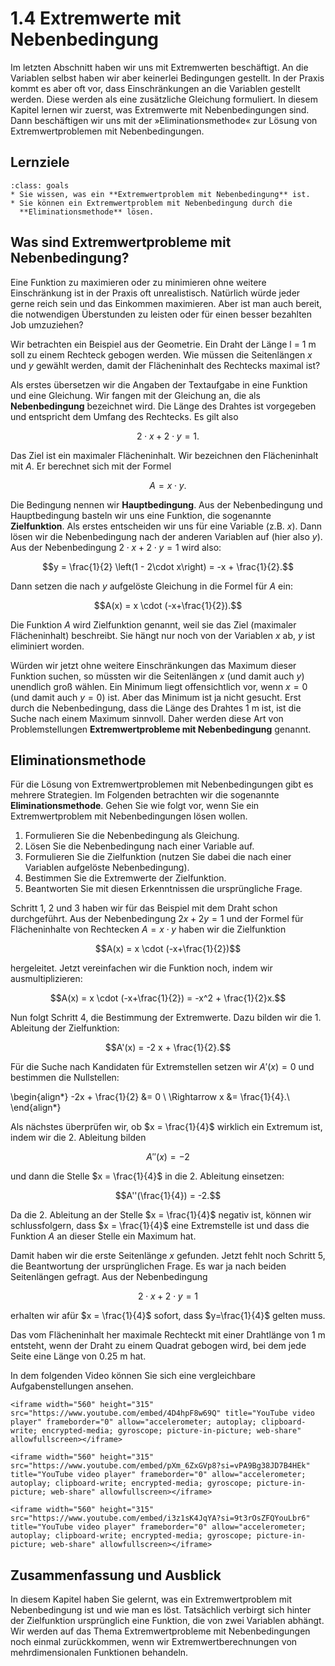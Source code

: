 # 1.4 Extremwerte mit Nebenbedingung

Im letzten Abschnitt haben wir uns mit Extremwerten beschäftigt. An die
Variablen selbst haben wir aber keinerlei Bedingungen gestellt. In der Praxis
kommt es aber oft vor, dass Einschränkungen an die Variablen gestellt werden.
Diese werden als eine zusätzliche Gleichung formuliert. In diesem Kapitel lernen
wir zuerst, was Extremwerte mit Nebenbedingungen sind. Dann beschäftigen wir uns
mit der »Eliminationsmethode« zur Lösung von Extremwertproblemen mit
Nebenbedingungen.


## Lernziele

```{admonition} Lernziele
:class: goals
* Sie wissen, was ein **Extremwertproblem mit Nebenbedingung** ist.
* Sie können ein Extremwertproblem mit Nebenbedingung durch die
  **Eliminationsmethode** lösen.
```


## Was sind Extremwertprobleme mit Nebenbedingung?

Eine Funktion zu maximieren oder zu minimieren ohne weitere Einschränkung ist in
der Praxis oft unrealistisch. Natürlich würde jeder gerne reich sein und das
Einkommen maximieren. Aber ist man auch bereit, die notwendigen Überstunden zu
leisten oder für einen besser bezahlten Job umzuziehen?

Wir betrachten ein Beispiel aus der Geometrie. Ein Draht der Länge l = 1 m soll
zu einem Rechteck gebogen werden. Wie müssen die Seitenlängen $x$ und $y$
gewählt werden, damit der Flächeninhalt des Rechtecks maximal ist?

Als erstes übersetzen wir die Angaben der Textaufgabe in eine Funktion und eine
Gleichung. Wir fangen mit der Gleichung an, die als **Nebenbedingung**
bezeichnet wird. Die Länge des Drahtes ist vorgegeben und entspricht dem Umfang
des Rechtecks. Es gilt also

$$2\cdot x + 2 \cdot y = 1.$$

Das Ziel ist ein maximaler Flächeninhalt. Wir bezeichnen den Flächeninhalt mit
$A$. Er berechnet sich mit der Formel

$$A = x \cdot y.$$

Die Bedingung nennen wir **Hauptbedingung**. Aus der Nebenbedingung und
Hauptbedingung basteln wir uns eine Funktion, die sogenannte **Zielfunktion**.
Als erstes entscheiden wir uns für eine Variable (z.B. $x$). Dann lösen wir die
Nebenbedingung nach der anderen Variablen auf (hier also $y$). Aus der
Nebenbedingung $2\cdot x + 2 \cdot y = 1$ wird also:

$$y = \frac{1}{2} \left(1 - 2\cdot x\right) = -x + \frac{1}{2}.$$

Dann setzen die nach $y$ aufgelöste Gleichung in die Formel für $A$ ein:

$$A(x) = x \cdot (-x+\frac{1}{2}).$$

Die Funktion $A$ wird Zielfunktion genannt, weil sie das Ziel (maximaler
Flächeninhalt) beschreibt. Sie hängt nur noch von der Variablen $x$ ab, $y$ ist
eliminiert worden.

Würden wir jetzt ohne weitere Einschränkungen das Maximum dieser Funktion
suchen, so müssten wir die Seitenlängen $x$ (und damit auch $y$) unendlich groß
wählen. Ein Minimum liegt offensichtlich vor, wenn $x = 0$ (und damit auch $y =
0$) ist. Aber das Minimum ist ja nicht gesucht. Erst durch die Nebenbedingung,
dass die Länge des Drahtes 1 m ist, ist die Suche nach einem Maximum sinnvoll.
Daher werden diese Art von Problemstellungen **Extremwertprobleme mit
Nebenbedingung** genannt.


## Eliminationsmethode

Für die Lösung von Extremwertproblemen mit Nebenbedingungen gibt es mehrere
Strategien. Im Folgenden betrachten wir die sogenannte **Eliminationsmethode**.
Gehen Sie wie folgt vor, wenn Sie ein Extremwertproblem mit Nebenbedingungen
lösen wollen.

1. Formulieren Sie die Nebenbedingung als Gleichung.
2. Lösen Sie die Nebenbedingung nach einer Variable auf.
3. Formulieren Sie die Zielfunktion (nutzen Sie dabei die nach einer Variablen
   aufgelöste Nebenbedingung).
4. Bestimmen Sie die Extremwerte der Zielfunktion.
5. Beantworten Sie mit diesen Erkenntnissen die ursprüngliche Frage.

Schritt 1, 2 und 3 haben wir für das Beispiel mit dem Draht schon durchgeführt.
Aus der Nebenbedingung $2x + 2y = 1$ und der Formel für Flächeninhalte von
Rechtecken $A = x\cdot y$ haben wir die Zielfunktion

$$A(x) = x \cdot (-x+\frac{1}{2})$$

hergeleitet. Jetzt vereinfachen wir die Funktion noch, indem wir
ausmultiplizieren:

$$A(x) = x \cdot (-x+\frac{1}{2}) = -x^2 + \frac{1}{2}x.$$

Nun folgt Schritt 4, die Bestimmung der Extremwerte. Dazu bilden wir die 1.
Ableitung der Zielfunktion:

$$A'(x) = -2 x + \frac{1}{2}.$$

Für die Suche nach Kandidaten für Extremstellen setzen wir $A'(x) = 0$ und
bestimmen die Nullstellen:

\begin{align*}
-2x + \frac{1}{2} &= 0 \\
\Rightarrow x &= \frac{1}{4}.\\
\end{align*}

Als nächstes überprüfen wir, ob $x = \frac{1}{4}$ wirklich ein Extremum ist,
indem wir die 2. Ableitung bilden

$$A''(x) = -2$$

und dann die Stelle $x = \frac{1}{4}$ in die 2. Ableitung einsetzen:

$$A''(\frac{1}{4}) = -2.$$

Da die 2. Ableitung an der Stelle $x = \frac{1}{4}$ negativ ist, können wir
schlussfolgern, dass $x = \frac{1}{4}$ eine Extremstelle ist und dass die
Funktion $A$ an dieser Stelle ein Maximum hat.

Damit haben wir die erste Seitenlänge $x$ gefunden. Jetzt fehlt noch Schritt 5,
die Beantwortung der ursprünglichen Frage. Es war ja nach beiden Seitenlängen
gefragt. Aus der Nebenbedingung

$$2\cdot x + 2 \cdot y = 1$$

erhalten wir afür $x = \frac{1}{4}$ sofort, dass $y=\frac{1}{4}$ gelten muss.

Das vom Flächeninhalt her maximale Rechteckt mit einer Drahtlänge von 1 m
entsteht, wenn der Draht zu einem Quadrat gebogen wird, bei dem jede Seite eine
Länge von 0.25 m hat.

In dem folgenden Video können Sie sich eine vergleichbare Aufgabenstellungen
ansehen.

```{dropdown} Video zu "Extremwertaufgaben" von Magda liebt Mathe
<iframe width="560" height="315" src="https://www.youtube.com/embed/4D4hpF8w69Q" title="YouTube video player" frameborder="0" allow="accelerometer; autoplay; clipboard-write; encrypted-media; gyroscope; picture-in-picture; web-share" allowfullscreen></iframe>
```

```{dropdown} Video zu "Extremwertaufgabe Beispiel" von Mathematrick
<iframe width="560" height="315" src="https://www.youtube.com/embed/pXm_6ZxGVp8?si=vPA9Bg38JD7B4HEk" title="YouTube video player" frameborder="0" allow="accelerometer; autoplay; clipboard-write; encrypted-media; gyroscope; picture-in-picture; web-share" allowfullscreen></iframe>
```

```{dropdown} Video zu "Extremwertaufgabe Quader maximales Volumen" von MAthematrick
<iframe width="560" height="315" src="https://www.youtube.com/embed/i3z1sK4JqYA?si=9t3rOsZFQYouLbr6" title="YouTube video player" frameborder="0" allow="accelerometer; autoplay; clipboard-write; encrypted-media; gyroscope; picture-in-picture; web-share" allowfullscreen></iframe>
```


## Zusammenfassung und Ausblick

In diesem Kapitel haben Sie gelernt, was ein Extremwertproblem mit
Nebenbedingung ist und wie man es löst. Tatsächlich verbirgt sich hinter der
Zielfunktion ursprünglich eine Funktion, die von zwei Variablen abhängt. Wir
werden auf das Thema Extremwertprobleme mit Nebenbedingungen noch einmal
zurückkommen, wenn wir Extremwertberechnungen von mehrdimensionalen Funktionen
behandeln. 